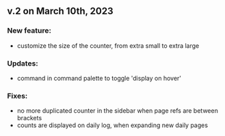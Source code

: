 ## v.2 on March 10th, 2023
### New feature:
  - customize the size of the counter, from extra small to extra large

### Updates:
  - command in command palette to toggle 'display on hover'
  
### Fixes:
  - no more duplicated counter in the sidebar when page refs are between brackets
  - counts are displayed on daily log, when expanding new daily pages
